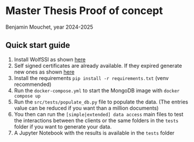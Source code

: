 # Master Thesis Proof of concept
Benjamin Mouchet, year 2024-2025
## Quick start guide
1. Install WolfSSl as shown [here](https://www.wolfssl.com/docs/quickstart/)
2. Self signed certificates are already available. If they expired generate new ones as shown [here](https://mariadb.com/docs/server/security/data-in-transit-encryption/create-self-signed-certificates-keys-openssl/)
3. Install the requirements `pip install -r requirements.txt` (venv recommended)
4. Run the `docker-compose.yml` to start the MongoDB image with `docker compose up`
5. Run the `src/tests/populate_db.py` file to populate the data. (The entries value can be reduced if you want than a million documents)
5. You then can run the `[simple|extended] data access` main files to test the interactions between the clients or the same folders in the `tests` folder if you want to generate your data.
6. A Jupyter Notebook with the results is available in the `tests` folder